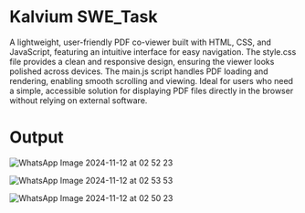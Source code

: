 # Kalvium SWE_Task 

A lightweight, user-friendly PDF co-viewer built with HTML, CSS, and JavaScript, featuring an intuitive interface for easy navigation. The style.css file provides a clean and responsive design, ensuring the viewer looks polished across devices. The main.js script handles PDF loading and rendering, enabling smooth scrolling and viewing. Ideal for users who need a simple, accessible solution for displaying PDF files directly in the browser without relying on external software.

# Output
![WhatsApp Image 2024-11-12 at 02 52 23](https://github.com/user-attachments/assets/1ce73604-0a41-4387-96b5-c207eda5c167)

![WhatsApp Image 2024-11-12 at 02 53 53](https://github.com/user-attachments/assets/6ca2c075-71d2-47ef-9d3d-8d496e21e854)

![WhatsApp Image 2024-11-12 at 02 50 23](https://github.com/user-attachments/assets/abb61692-080e-4188-a682-ce534a10ea1c)

